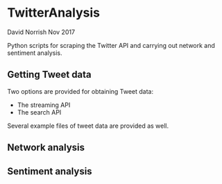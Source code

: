 # TwitterAnalysis
David Norrish Nov 2017

Python scripts for scraping the Twitter API and carrying out network and sentiment analysis.

## Getting Tweet data
Two options are provided for obtaining Tweet data:
  - The streaming API
  - The search API

Several example files of tweet data are provided as well.

## Network analysis


## Sentiment analysis
